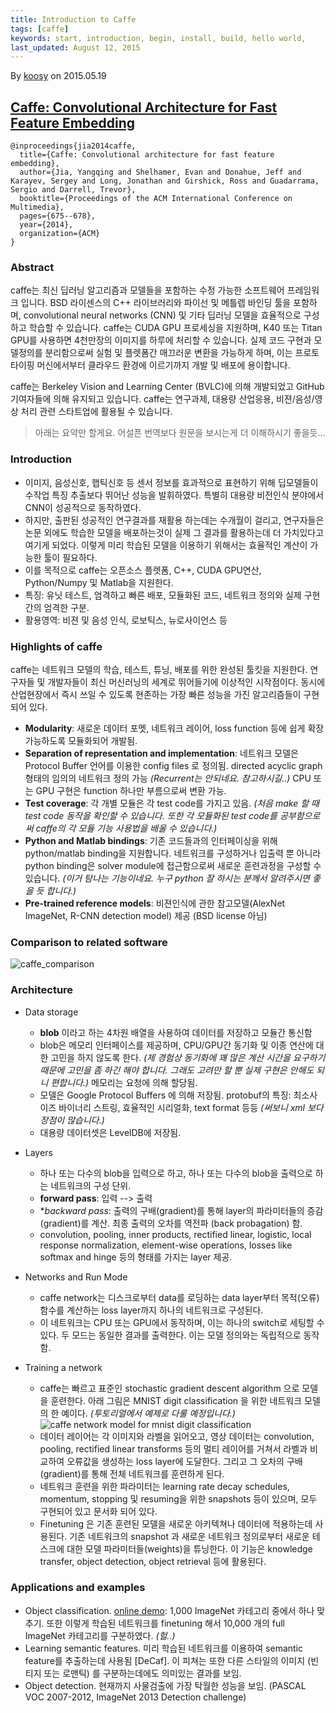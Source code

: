 ```yaml
---
title: Introduction to Caffe
tags: [caffe]
keywords: start, introduction, begin, install, build, hello world,
last_updated: August 12, 2015
---
```

By [koosy](https://www.facebook.com/Koosyong) on 2015.05.19

## [Caffe: Convolutional Architecture for Fast Feature Embedding](http://arxiv.org/abs/1408.5093)
    @inproceedings{jia2014caffe,
      title={Caffe: Convolutional architecture for fast feature embedding},
      author={Jia, Yangqing and Shelhamer, Evan and Donahue, Jeff and Karayev, Sergey and Long, Jonathan and Girshick, Ross and Guadarrama, Sergio and Darrell, Trevor},
      booktitle={Proceedings of the ACM International Conference on Multimedia},
      pages={675--678},
      year={2014},
      organization={ACM}
    }

### Abstract
caffe는 최신 딥러닝 알고리즘과 모델들을 포함하는 수정 가능한 소프트웨어 프레임워크 입니다. BSD 라이센스의 C++ 라이브러리와 파이선 및 메틀렙 바인딩 툴을 포함하며, convolutional neural networks (CNN) 및 기타 딥러닝 모델을 효율적으로 구성하고 학습할 수 있습니다. caffe는 CUDA GPU 프로세싱을 지원하며, K40 또는 Titan GPU를 사용하면 4천만장의 이미지를 하루에 처리할 수 있습니다. 실제 코드 구현과 모델정의를 분리함으로써 실험 및 플렛폼간 매끄러운 변환을 가능하게 하며, 이는 프로토타이핑 머신에서부터 클라우드 환경에 이르기까지 개발 및 배포에 용이합니다.

caffe는 Berkeley Vision and Learning Center (BVLC)에 의해 개발되었고 GitHub 기여자들에 의해 유지되고 있습니다. caffe는 연구과제, 대용량 산업응용, 비젼/음성/영상 처리 관련 스타트업에 활용될 수 있습니다.

> 아래는 요약만 할게요. 어설픈 번역보다 원문을 보시는게 더 이해하시기 좋을듯...

### Introduction 
* 이미지, 음성신호, 햅틱신호 등 센서 정보를 효과적으로 표현하기 위해 딥모델들이 수작업 특징 추출보다 뛰어난 성능을 발휘하였다. 특별히 대용량 비전인식 분야에서 CNN이 성공적으로 동작하였다.
* 하지만, 출판된 성공적인 연구결과를 재활용 하는데는 수개월이 걸리고, 연구자들은 논문 외에도 학습한 모델을 배포하는것이 실제 그 결과를 활용하는데 더 가치있다고 여기게 되었다. 이렇게 미리 학습된 모델을 이용하기 위해서는 효율적인 계산이 가능한 툴이 필요하다. 
* 이를 목적으로 caffe는 오픈소스 플렛폼, C++, CUDA GPU연산, Python/Numpy 및 Matlab을 지원한다. 
* 특징: 유닛 테스트, 엄격하고 빠른 배포, 모듈화된 코드, 네트워크 정의와 실제 구현간의 엄격한 구분. 
* 활용영역: 비젼 및 음성 인식, 로보틱스, 뉴로사이언스 등

### Highlights of caffe
caffe는 네트워크 모델의 학습, 테스트, 튜닝, 배포를 위한 완성된 툴킷을 지원한다. 연구자들 및 개발자들이 최신 머신러닝의 세계로 뛰어들기에 이상적인 시작점이다. 동시에 산업현장에서 즉시 쓰일 수 있도록 현존하는 가장 빠른 성능을 가진 알고리즘들이 구현되어 있다.

* **Modularity**: 새로운 데이터 포멧, 네트워크 레이어, loss function 등에 쉽게 확장 가능하도록 모듈화되어 개발됨.
* **Separation of representation and implementation**: 네트워크 모델은 Protocol Buffer 언어를 이용한 config files 로 정의됨. directed acyclic graph 형태의 임의의 네트워크 정의 가능 _(Recurrent는 안되네요. 참고하시길..)_ CPU 또는 GPU 구현은 function 하나만 부름으로써 변환 가능.  
* **Test coverage**: 각 개별 모듈은 각 test code를 가지고 있음. _(처음 make 할 때 test code 동작을 확인할 수 있습니다. 또한 각 모듈화된 test code를 공부함으로써 caffe의 각 모듈 기능 사용법을 배울 수 있습니다.)_
* **Python and Matlab bindings**: 기존 코드들과의 인터페이싱을 위해 python/matlab binding을 지원합니다. 네트워크를 구성하거나 입출력 뿐 아니라 python binding은 solver module에 접근함으로써 새로운 훈련과정을 구성할 수 있습니다. _(이거 탐나는 기능이네요. 누구 python 잘 하시는 분께서 알려주시면 좋을 듯 합니다.)_
* **Pre-trained reference models**: 비젼인식에 관한 참고모델(AlexNet ImageNet, R-CNN detection model) 제공 (BSD license 아님)

### Comparison to related software
![caffe_comparison](https://github.com/koosyong/caffestudy/blob/master/docs/wiki/caffe_comparison.png)

### Architecture
* Data storage
  * **blob** 이라고 하는 4차원 배열을 사용하여 데이터를 저장하고 모듈간 통신함
  * blob은 메모리 인터페이스를 제공하며, CPU/GPU간 동기화 및 이종 연산에 대한 고민을 하지 않도록 한다. _(제 경험상 동기화에 꽤 많은 계산 시간을 요구하기 때문에 고민을 좀 하긴 해야 합니다. 그래도 고려만 할 뿐 실제 구현은 안해도 되니 편합니다.)_ 메모리는 요청에 의해 할당됨. 
  * 모델은 Google Protocol Buffers 에 의해 저장됨. protobuf의 특징: 최소사이즈 바이너리 스트링, 효율적인 시리얼화, text format 등등 _(써보니 xml 보다 장점이 많습니다.)_
  * 대용량 데이터셋은 LevelDB에 저장됨. 

* Layers
  * 하나 또는 다수의 blob을 입력으로 하고, 하나 또는 다수의 blob을 출력으로 하는 네트워크의 구성 단위. 
  * **forward pass**: 입력 --> 출력
  * **backward pass*: 출력의 구배(gradient)를 통해 layer의 파라미터들의 증감(gradient)를 계산. 최종 출력의 오차를 역전파 (back probagation) 함.
  * convolution, pooling, inner products, rectified linear, logistic, local response normalization, element-wise operations, losses like softmax and hinge 등의 형태를 가지는 layer 제공. 
 
* Networks and Run Mode
  * caffe network는 디스크로부터 data를 로딩하는 data layer부터 목적(오류)함수를 계산하는 loss layer까지 하나의 네트워크로 구성된다. 
  * 이 네트워크는 CPU 또는 GPU에서 동작하며, 이는 하나의 switch로 세팅할 수 있다. 두 모드는 동일한 결과를 출력한다. 이는 모델 정의와는 독립적으로 동작함. 

* Training a network  
  * caffe는 빠르고 표준인 stochastic gradient descent algorithm 으로 모델을 훈련한다. 아래 그림은 MNIST digit classification 을 위한 네트워크 모델의 한 예이다. _(투토리얼에서 예제로 다룰 예정입니다.)_
![caffe network model for mnist digit classification](https://github.com/koosyong/caffestudy/blob/master/docs/wiki/caffe_network_mnist.png)
  * 데이터 레이어는 각 이미지와 라벨을 읽어오고, 영상 데이터는 convolution, pooling, rectified linear transforms 등의 멀티 레이어를 거쳐서 라벨과 비교하여 오류값을 생성하는 loss layer에 도달한다. 그리고 그 오차의 구배(gradient)를 통해 전체 네트워크를 훈련하게 된다.
  * 네트워크 훈련을 위한 파라미터는 learning rate decay schedules, momentum, stopping 및 resuming을 위한 snapshots 등이 있으며, 모두 구현되어 있고 문서화 되어 있다. 
  * Finetuning 은 기존 훈련된 모델을 새로운 아키텍쳐나 데이터에 적용하는데 사용된다. 기존 네트워크의 snapshot 과 새로운 네트워크 정의로부터 새로운 테스크에 대한 모델 파라미터들(weights)을 튜닝한다. 이 기능은 knowledge transfer, object detection, object retrieval 등에 활용된다. 

### Applications and examples
* Object classification. [online demo](http://demo.caffe.berkeleyvision.org/): 1,000 ImageNet 카테고리 중에서 하나 맞추기. 또한 이렇게 학습된 네트워크를 finetuning 해서 10,000 개의 full ImageNet 카테고리를 구분하였다. _(헐..)_
* Learning semantic features. 미리 학습된 네트워크를 이용하여 semantic feature를 추출하는데 사용됨 [DeCaf]. 이 피쳐는 또한 다른 스타일의 이미지 (빈티지 또는 로맨틱) 를 구분하는데에도 의미있는 결과를 보임. 
* Object detection. 현재까지 사물검출에 가장 탁월한 성능을 보임. (PASCAL VOC 2007-2012, ImageNet 2013 Detection challenge) 


